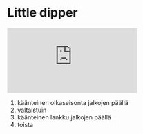 # Little dipper

<iframe src="https://www.youtube.com/embed/sXT5haD49Yc?start=0&end=666" frameborder="0" allowfullscreen></iframe>

1. käänteinen olkaseisonta jalkojen päällä
2. valtaistuin
3. käänteinen lankku jalkojen päällä
4. toista
